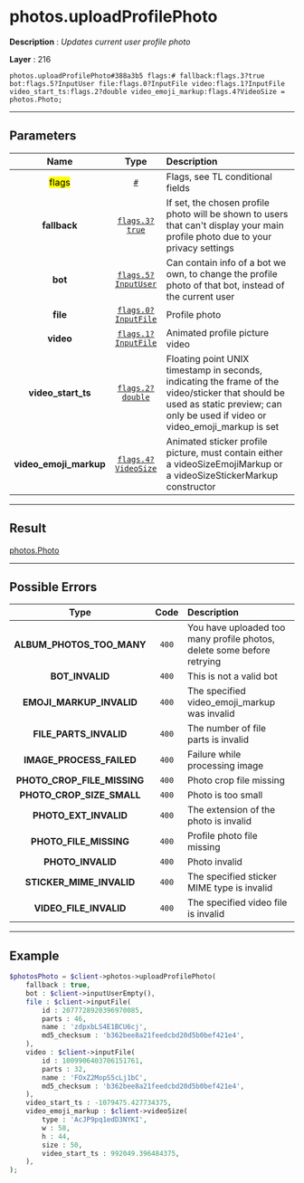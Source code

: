 # photos.uploadProfilePhoto

**Description** : *Updates current user profile photo*

**Layer** : 216

```tl
photos.uploadProfilePhoto#388a3b5 flags:# fallback:flags.3?true bot:flags.5?InputUser file:flags.0?InputFile video:flags.1?InputFile video_start_ts:flags.2?double video_emoji_markup:flags.4?VideoSize = photos.Photo;
```

---

## Parameters

| Name | Type | Description |
| :---: | :---: | :--- |
| <mark>flags</mark> | [`#`](type/#) | Flags, see TL conditional fields |
| **fallback** | [`flags.3?true`](type/true) | If set, the chosen profile photo will be shown to users that can't display your main profile photo due to your privacy settings |
| **bot** | [`flags.5?InputUser`](type/InputUser) | Can contain info of a bot we own, to change the profile photo of that bot, instead of the current user |
| **file** | [`flags.0?InputFile`](type/InputFile) | Profile photo |
| **video** | [`flags.1?InputFile`](type/InputFile) | Animated profile picture video |
| **video_start_ts** | [`flags.2?double`](type/double) | Floating point UNIX timestamp in seconds, indicating the frame of the video/sticker that should be used as static preview; can only be used if video or video_emoji_markup is set |
| **video_emoji_markup** | [`flags.4?VideoSize`](type/VideoSize) | Animated sticker profile picture, must contain either a videoSizeEmojiMarkup or a videoSizeStickerMarkup constructor |

---

## Result

[photos.Photo](type/photos.Photo)

---

## Possible Errors

| Type | Code | Description |
| :---: | :---: | :--- |
| **ALBUM_PHOTOS_TOO_MANY** | `400` | You have uploaded too many profile photos, delete some before retrying |
| **BOT_INVALID** | `400` | This is not a valid bot |
| **EMOJI_MARKUP_INVALID** | `400` | The specified video_emoji_markup was invalid |
| **FILE_PARTS_INVALID** | `400` | The number of file parts is invalid |
| **IMAGE_PROCESS_FAILED** | `400` | Failure while processing image |
| **PHOTO_CROP_FILE_MISSING** | `400` | Photo crop file missing |
| **PHOTO_CROP_SIZE_SMALL** | `400` | Photo is too small |
| **PHOTO_EXT_INVALID** | `400` | The extension of the photo is invalid |
| **PHOTO_FILE_MISSING** | `400` | Profile photo file missing |
| **PHOTO_INVALID** | `400` | Photo invalid |
| **STICKER_MIME_INVALID** | `400` | The specified sticker MIME type is invalid |
| **VIDEO_FILE_INVALID** | `400` | The specified video file is invalid |

---

## Example

```php
$photosPhoto = $client->photos->uploadProfilePhoto(
	fallback : true,
	bot : $client->inputUserEmpty(),
	file : $client->inputFile(
		id : 2077728920396970085,
		parts : 46,
		name : 'zdpxbLS4E1BCU6cj',
		md5_checksum : 'b362bee8a21feedcbd20d5b0bef421e4',
	),
	video : $client->inputFile(
		id : 1009906403706151761,
		parts : 32,
		name : 'FOxZ2MopS5cLj1bC',
		md5_checksum : 'b362bee8a21feedcbd20d5b0bef421e4',
	),
	video_start_ts : -1079475.427734375,
	video_emoji_markup : $client->videoSize(
		type : 'AcJP9pq1edD3NYKI',
		w : 58,
		h : 44,
		size : 50,
		video_start_ts : 992049.396484375,
	),
);
```
